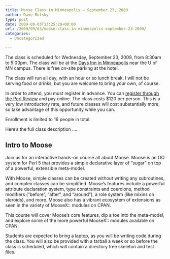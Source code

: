 ```yaml
---
title: Moose Class in Minneapolis – September 23, 2009
author: Dave Rolsky
type: post
date: 2009-09-03T13:25:20+00:00
url: /2009/09/03/moose-class-in-minneapolis-september-23-2009/
categories:
  - Uncategorized

---
```

The class is scheduled for Wednesday, September 23, 2009, from 8:30am to 5:00pm. The class will be at the [Days Inn in Minneapolis][1] near the U of MN campus. There is free on-site parking at the hotel.

The class will run all day, with an hour or so lunch break. I will not be serving food or drinks, but you are welcome to bring your own, of course.

In order to attend, you must register in advance. You can [register through the Perl Review][2] and pay online. The class costs $120 per person. This is a very low introductory rate, and future classes will cost substantially more, so take advantage of this opportunity while you can.

Enrollment is limited to 16 people in total.

Here&#8217;s the full class description &#8230;.

## Intro to Moose

Join us for an interactive hands-on course all about Moose. Moose is an OO system for Perl 5 that provides a simple declarative layer of &#8220;sugar&#8221; on top of a powerful, extensible meta-model.

With Moose, simple classes can be created without writing any subroutines, and complex classes can be simplified. Moose&#8217;s features include a powerful attribute declaration system, type constraints and coercions, method modifiers (&#8220;before&#8221;, &#8220;after&#8221;, and &#8220;around&#8221;), a role system (like mixins on steroids), and more. Moose also has a vibrant ecosystem of extensions as seen in the variety of MooseX:: modules on CPAN.

This course will cover Moose&#8217;s core features, dip a toe into the meta-model, and explore some of the more powerful MooseX:: modules available on CPAN.

Students are expected to bring a laptop, as you will be writing code during the class. You will also be provided with a tarball a week or so before the class is scheduled, which will contain a directory tree skeleton and test files.

 [1]: http://maps.google.com/maps?oe=utf-8&client=firefox-a&ie=UTF8&q=days+inn+minneapolis&fb=1&split=1&gl=us&cid=0,0,501824200097184849&ei=WAqgStK-KYukMbT0nd8P&z=16&iwloc=A
 [2]: https://www.theperlreview.com/cgi-bin/events.cgi